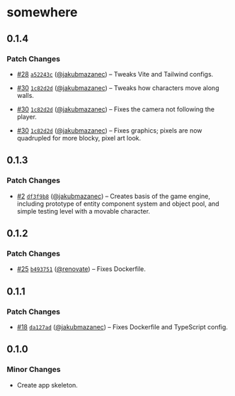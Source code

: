 # somewhere

## 0.1.4

### Patch Changes

- [#28](https://github.com/jakubmazanec/apps/pull/28) [`a52243c`](https://github.com/jakubmazanec/apps/commit/a52243cbc646dedafb510600aa2f0e0794c976a1) ([@jakubmazanec](https://github.com/jakubmazanec)) – Tweaks Vite and Tailwind configs.

- [#30](https://github.com/jakubmazanec/apps/pull/30) [`1c82d2d`](https://github.com/jakubmazanec/apps/commit/1c82d2d3deff612c4a34f10c5088741221b28faf) ([@jakubmazanec](https://github.com/jakubmazanec)) – Tweaks how characters move along walls.

- [#30](https://github.com/jakubmazanec/apps/pull/30) [`1c82d2d`](https://github.com/jakubmazanec/apps/commit/1c82d2d3deff612c4a34f10c5088741221b28faf) ([@jakubmazanec](https://github.com/jakubmazanec)) – Fixes the camera not following the player.

- [#30](https://github.com/jakubmazanec/apps/pull/30) [`1c82d2d`](https://github.com/jakubmazanec/apps/commit/1c82d2d3deff612c4a34f10c5088741221b28faf) ([@jakubmazanec](https://github.com/jakubmazanec)) – Fixes graphics; pixels are now quadrupled for more blocky, pixel art look.

## 0.1.3

### Patch Changes

- [#2](https://github.com/jakubmazanec/apps/pull/2) [`df3f9b8`](https://github.com/jakubmazanec/apps/commit/df3f9b881ff7d41cc93d34455061dba951906ed7) ([@jakubmazanec](https://github.com/jakubmazanec)) – Creates basis of the game engine, including prototype of entity component system and object pool,
  and simple testing level with a movable character.

## 0.1.2

### Patch Changes

- [#25](https://github.com/jakubmazanec/apps/pull/25) [`b493751`](https://github.com/jakubmazanec/apps/commit/b493751c18426d7f81c3586b49119e893235cead) ([@renovate](https://github.com/apps/renovate)) – Fixes Dockerfile.

## 0.1.1

### Patch Changes

- [#18](https://github.com/jakubmazanec/apps/pull/18) [`da127ad`](https://github.com/jakubmazanec/apps/commit/da127ad10851fde083e02a4844fb7abb0dcf3d1f) ([@jakubmazanec](https://github.com/jakubmazanec)) – Fixes Dockerfile and TypeScript config.

## 0.1.0

### Minor Changes

- Create app skeleton.
